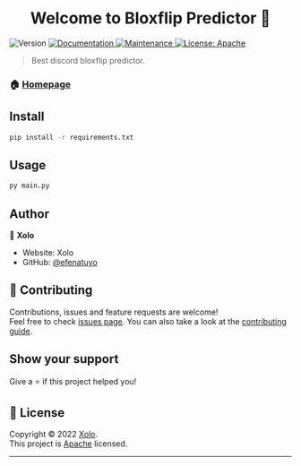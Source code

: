 <h1 align="center">Welcome to Bloxflip Predictor 👋</h1>
<p>
  <img alt="Version" src="https://img.shields.io/badge/version-1.0.0-blue.svg?cacheSeconds=2592000" />
  <a href="https://github.com/efenatuyo/bloxflipPredictor#README.md#" target="_blank">
    <img alt="Documentation" src="https://img.shields.io/badge/documentation-yes-brightgreen.svg" />
  </a>
  <a href="https://github.com/efenatuyo/bloxflipPredictor/graphs/commit-activity" target="_blank">
    <img alt="Maintenance" src="https://img.shields.io/badge/Maintained%3F-yes-green.svg" />
  </a>
  <a href="https://github.com/efenatuyo/bloxflipPredictor/blob/main/LICENSE" target="_blank">
    <img alt="License: Apache" src="https://img.shields.io/github/license/efenatuyo/Bloxflip Predictor" />
  </a>
</p>

> Best discord bloxflip predictor.

### 🏠 [Homepage](https://github.com/efenatuyo/bloxflipPredictor#README.md#)

## Install

```sh
pip install -r requirements.txt
```

## Usage

```sh
py main.py
```


## Author

👤 **Xolo**

* Website: Xolo
* GitHub: [@efenatuyo](https://github.com/efenatuyo)

## 🤝 Contributing

Contributions, issues and feature requests are welcome!<br />Feel free to check [issues page](https://github.com/efenatuyo/bloxflipPredictor/issues). You can also take a look at the [contributing guide]([https://github.com/efenatuyo/bloxflipPredictor/blob/main/LICENSE](https://github.com/efenatuyo/bloxflipPredictor/blob/main/CONTRIBUTING.md)).

## Show your support

Give a ⭐️ if this project helped you!

## 📝 License

Copyright © 2022 [Xolo](https://github.com/efenatuyo).<br />
This project is [Apache](https://github.com/efenatuyo/bloxflipPredictor/blob/main/LICENSE) licensed.

***
